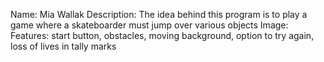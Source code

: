 Name: Mia Wallak
Description: The idea behind this program is to play a game where a skateboarder must jump over various objects
Image:
Features: start button, obstacles, moving background, option to try again, loss of lives in tally marks 
